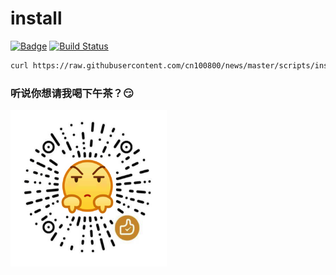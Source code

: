 # install

[![Badge](https://img.shields.io/badge/link-996.icu-red.svg)](https://996.icu/#/zh_CN)  [![Build Status](https://travis-ci.org/cn100800/news.svg?branch=master)](https://travis-ci.org/cn100800/news)

```sh
curl https://raw.githubusercontent.com/cn100800/news/master/scripts/install.sh -sSf | sh
```

### 听说你想请我喝下午茶？😏

<!--![Wechat](Wechat.jpeg)-->

<div><img width="250" height="250" src="https://raw.githubusercontent.com/cn100800/homebrew-app/master/wechat-emoji.png"/></div>
